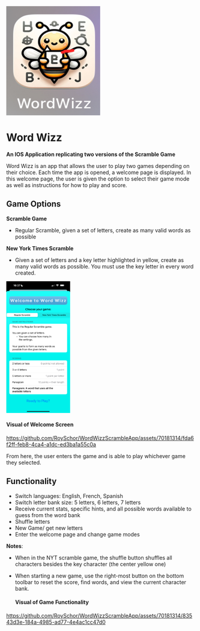 <img src='WordWizz/ReadMe Display Files/WordWizz App.jpeg' width="250" height="290">

# Word Wizz
**An IOS Application replicating two versions of the Scramble Game**

Word Wizz is an app that allows the user to play two games depending on their choice. Each time the app is opened, a welcome page is displayed.
In this welcome page, the user is given the option to select their game mode as well as instructions for how to play and score.

## Game Options
**Scramble Game**
  - Regular Scramble, given a set of letters, create as many valid words as possible

**New York Times Scramble**
  - Given a set of letters and a key letter highlighted in yellow, create as many valid words as possible. You must use the key letter in every word created.

<img src='WordWizz/ReadMe Display Files/WordWizz Welcome Screen.PNG' width="170" height="350">

#### Visual of Welcome Screen

https://github.com/RoySchor/WordWizzScrambleApp/assets/70181314/fda6f2ff-feb8-4ca4-a1dc-ed3ba1a55c0a


From here, the user enters the game and is able to play whichever game they selected.

## Functionality
- Switch languages: English, French, Spanish
- Switch letter bank size: 5 letters, 6 letters, 7 letters
- Receive current stats, specific hints, and all possible words available to guess from the word bank
- Shuffle letters
- New Game/ get new letters
- Enter the welcome page and change game modes

**Notes**:
- When in the NYT scramble game, the shuffle button shuffles all characters besides the key character (the center yellow one)
- When starting a new game, use the right-most button on the bottom toolbar to reset the score, find words, and view the current character bank.

  #### Visual of Game Functionality


https://github.com/RoySchor/WordWizzScrambleApp/assets/70181314/83543d3e-184a-4985-ad77-4e4ac1cc47d0



